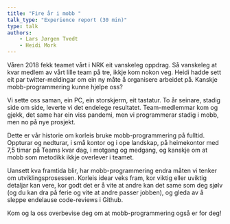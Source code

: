 ```yaml
---
title: "Fire år i mobb "
talk_type: "Experience report (30 min)"
type: talk
authors:
    - Lars Jørgen Tvedt
    - Heidi Mork
---
```

Våren 2018 fekk teamet vårt i NRK eit vanskeleg oppdrag. Så vanskeleg at kvar medlem av vårt lille team på tre, ikkje kom nokon veg. Heidi hadde sett eit par twitter-meldingar om ein ny måte å organisere arbeidet på. Kanskje mobb-programmering kunne hjelpe oss? 

Vi sette oss saman, ein PC, ein storskjerm, eit tastatur. To år seinare, stadig side om side, leverte vi det endelege resultatet. Team-medlemmar kom og gjekk, det same har ein viss pandemi, men vi programmerar stadig i mobb, men no på nye prosjekt. 

Dette er vår historie om korleis bruke mobb-programmering på fulltid. Oppturar og nedturar, i små kontor og i ope landskap, på heimekontor med 7,5 timar på Teams kvar dag, i motgang og medgang, og kanskje om at mobb som metodikk ikkje overlever i teamet. 

Uansett kva framtida blir, har mobb-programmering endra måten vi tenker om utviklingsprosessen. Korleis idear veks fram, kor viktig eller uviktig detaljar kan vere, kor godt det er å vite at andre kan det same som deg sjølv (og du kan dra på ferie og vite at andre passer jobben), og gleda av å sleppe endelause code-reviews i Github. 

Kom og la oss overbevise deg om at mobb-programmering også er for deg! 
